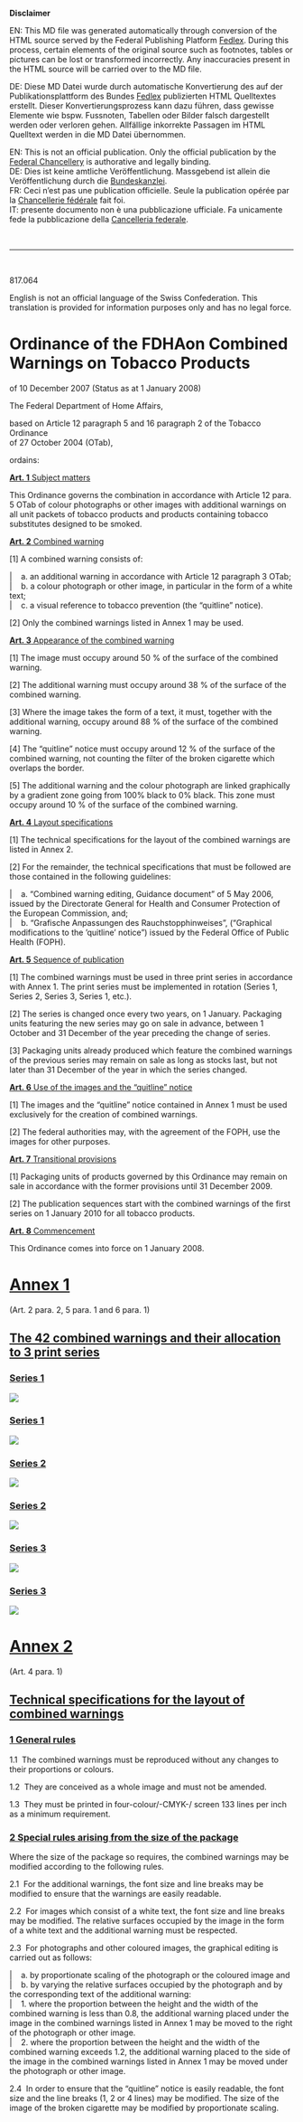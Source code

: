 
**Disclaimer**  

EN: This MD file was generated automatically through conversion of the HTML source served by the Federal Publishing Platform [Fedlex](https://www.fedlex.admin.ch/).
During this process, certain elements of the original source such as footnotes, tables or pictures can be lost or transformed incorrectly. Any inaccuracies present in the HTML source will be carried over to the MD file.  

DE: Diese MD Datei wurde durch automatische Konvertierung des auf der Publikationsplattform des Bundes [Fedlex](https://www.fedlex.admin.ch/) publizierten HTML Quelltextes erstellt.
Dieser Konvertierungsprozess kann dazu führen, dass gewisse Elemente wie bspw. Fussnoten, Tabellen oder Bilder falsch dargestellt werden oder verloren gehen.
Allfällige inkorrekte Passagen im HTML Quelltext werden in die MD Datei übernommen.  

EN: This is not an official publication. Only the official publication by the [Federal Chancellery](https://www.bk.admin.ch/bk/en/home.html) is authorative and legally binding.  
DE: Dies ist keine amtliche Veröffentlichung. Massgebend ist allein die Veröffentlichung durch die [Bundeskanzlei](https://www.bk.admin.ch/bk/de/home.html).  
FR: Ceci n’est pas une publication officielle. Seule la publication opérée par la [Chancellerie fédérale](https://www.bk.admin.ch/bk/fr/home.html) fait foi.  
IT: presente documento non è una pubblicazione ufficiale. Fa unicamente fede la pubblicazione della [Cancelleria federale](https://www.bk.admin.ch/bk/it/home.html).  

&nbsp;

----

&nbsp;

817.064 

English is not an official language of the Swiss Confederation. This translation is provided for information purposes only and has no legal force.

# Ordinance of the FDHAon Combined Warnings on Tobacco Products

of 10 December 2007 (Status as at 1 January 2008)

The Federal Department of Home Affairs,

based on Article 12 paragraph 5 and 16 paragraph 2 of the Tobacco Ordinance   
of 27 October 2004 (OTab),

ordains:

[**Art. 1** Subject matters](https://www.fedlex.admin.ch/eli/cc/2007/930/en#art_1) 

This Ordinance governs the combination in accordance with Article 12 para. 5 OTab of colour photographs or other images with additional warnings on all unit packets of tobacco products and products containing tobacco substitutes designed to be smoked.

[**Art. 2** Combined warning](https://www.fedlex.admin.ch/eli/cc/2007/930/en#art_2) 

[1] A combined warning consists of:


|    a. an additional warning in accordance with Article 12 paragraph 3 OTab;  
|    b. a colour photograph or other image, in particular in the form of a white text;  
|    c. a visual reference to tobacco prevention (the “quitline” notice).

[2] Only the combined warnings listed in Annex 1 may be used.

[**Art. 3** Appearance of the combined warning](https://www.fedlex.admin.ch/eli/cc/2007/930/en#art_3) 

[1] The image must occupy around 50 % of the surface of the combined warning.

[2] The additional warning must occupy around 38 % of the surface of the combined warning.

[3] Where the image takes the form of a text, it must, together with the additional warning, occupy around 88 % of the surface of the combined warning. 

[4] The “quitline” notice must occupy around 12 % of the surface of the combined warning, not counting the filter of the broken cigarette which overlaps the border.

[5] The additional warning and the colour photograph are linked graphically by a gradient zone going from 100% black to 0% black. This zone must occupy around 10 % of the surface of the combined warning.

[**Art. 4** Layout specifications](https://www.fedlex.admin.ch/eli/cc/2007/930/en#art_4) 

[1] The technical specifications for the layout of the combined warnings are listed in Annex 2.

[2] For the remainder, the technical specifications that must be followed are those contained in the following guidelines:


|    a. “Combined warning editing, Guidance document” of 5 May 2006, issued by the Directorate General for Health and Consumer Protection of the European Commission, and;  
|    b. “Grafische Anpassungen des Rauchstopphinweises”, (“Graphical modifications to the ’quitline’ notice”) issued by the Federal Office of Public Health (FOPH).

[**Art. 5** Sequence of publication](https://www.fedlex.admin.ch/eli/cc/2007/930/en#art_5) 

[1] The combined warnings must be used in three print series in accordance with Annex 1. The print series must be implemented in rotation (Series 1, Series 2, Series 3, Series 1, etc.).

[2] The series is changed once every two years, on 1 January. Packaging units featuring the new series may go on sale in advance, between 1 October and 31 December of the year preceding the change of series.

[3] Packaging units already produced which feature the combined warnings of the previous series may remain on sale as long as stocks last, but not later than 31 December of the year in which the series changed.

[**Art. 6** Use of the images and the “quitline” notice](https://www.fedlex.admin.ch/eli/cc/2007/930/en#art_6) 

[1] The images and the “quitline” notice contained in Annex 1 must be used exclusively for the creation of combined warnings.

[2] The federal authorities may, with the agreement of the FOPH, use the images for other purposes.

[**Art. 7** Transitional provisions](https://www.fedlex.admin.ch/eli/cc/2007/930/en#art_7) 

[1] Packaging units of products governed by this Ordinance may remain on sale in accordance with the former provisions until 31 December 2009.

[2] The publication sequences start with the combined warnings of the first series on 1 January 2010 for all tobacco products.

[**Art. 8** Commencement](https://www.fedlex.admin.ch/eli/cc/2007/930/en#art_8) 

This Ordinance comes into force on 1 January 2008.

# [Annex 1](https://www.fedlex.admin.ch/eli/cc/2007/930/en#annex_1)

(Art. 2 para. 2, 5 para. 1 and 6 para. 1)

## [The 42 combined warnings and their allocation to 3 print series](https://www.fedlex.admin.ch/eli/cc/2007/930/en#annex_1/lvl_d1110e12)

### [Series 1](https://www.fedlex.admin.ch/eli/cc/2007/930/en#annex_1/lvl_d1110e12/lvl_d1110e13)

![](https://www.fedlex.admin.ch/filestore/fedlex.data.admin.ch/eli/cc/2007/930/20080101/en/html/image/image1.png)

### [Series 1](https://www.fedlex.admin.ch/eli/cc/2007/930/en#annex_1/lvl_d1110e12/lvl_d1110e15)

![](https://www.fedlex.admin.ch/filestore/fedlex.data.admin.ch/eli/cc/2007/930/20080101/en/html/image/image3.png)

### [Series 2](https://www.fedlex.admin.ch/eli/cc/2007/930/en#annex_1/lvl_d1110e12/lvl_d1110e16)

![](https://www.fedlex.admin.ch/filestore/fedlex.data.admin.ch/eli/cc/2007/930/20080101/en/html/image/image4.png)

### [Series 2](https://www.fedlex.admin.ch/eli/cc/2007/930/en#annex_1/lvl_d1110e12/lvl_d1110e17)


![](https://www.fedlex.admin.ch/filestore/fedlex.data.admin.ch/eli/cc/2007/930/20080101/en/html/image/image5.png)

### [Series 3](https://www.fedlex.admin.ch/eli/cc/2007/930/en#annex_1/lvl_d1110e12/lvl_d1110e18)


![](https://www.fedlex.admin.ch/filestore/fedlex.data.admin.ch/eli/cc/2007/930/20080101/en/html/image/image6.png)

### [Series 3](https://www.fedlex.admin.ch/eli/cc/2007/930/en#annex_1/lvl_d1110e12/lvl_d1110e19)


![](https://www.fedlex.admin.ch/filestore/fedlex.data.admin.ch/eli/cc/2007/930/20080101/en/html/image/image7.png)

# [Annex 2](https://www.fedlex.admin.ch/eli/cc/2007/930/en#lvl_d1110e20)

(Art. 4 para. 1)

## [Technical specifications for the layout of combined warnings](https://www.fedlex.admin.ch/eli/cc/2007/930/en#lvl_d1110e20/lvl_d1110e21)


### [1 General rules](https://www.fedlex.admin.ch/eli/cc/2007/930/en#lvl_d1110e20/lvl_d1110e21/lvl_1)

1.1  The combined warnings must be reproduced without any changes to their proportions or colours. 

1.2  They are conceived as a whole image and must not be amended.

1.3  They must be printed in four-colour/-CMYK-/ screen 133 lines per inch as a minimum requirement.

### [2 Special rules arising from the size of the package](https://www.fedlex.admin.ch/eli/cc/2007/930/en#lvl_d1110e20/lvl_d1110e21/lvl_2)

Where the size of the package so requires, the combined warnings may be modified according to the following rules.

2.1  For the additional warnings, the font size and line breaks may be modified to ensure that the warnings are easily readable.

2.2  For images which consist of a white text, the font size and line breaks may be modified. The relative surfaces occupied by the image in the form of a white text and the additional warning must be respected.

2.3  For photographs and other coloured images, the graphical editing is carried out as follows:


|    a. by proportionate scaling of the photograph or the coloured image and  
|    b. by varying the relative surfaces occupied by the photograph and by the corresponding text of the additional warning:  
|    1. where the proportion between the height and the width of the combined warning is less than 0.8, the additional warning placed under the image in the combined warnings listed in Annex 1 may be moved to the right of the photograph or other image.  
|    2. where the proportion between the height and the width of the combined warning exceeds 1.2, the additional warning placed to the side of the image in the combined warnings listed in Annex 1 may be moved under the photograph or other image.



2.4  In order to ensure that the “quitline” notice is easily readable, the font size and the line breaks (1, 2 or 4 lines) may be modified. The size of the image of the broken cigarette may be modified by proportionate scaling.

